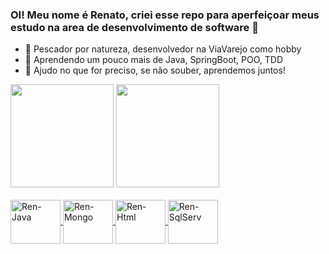 ### OI! Meu nome é Renato, criei esse repo para aperfeiçoar meus estudo na area de desenvolvimento de software 👋


- 🔭 Pescador por natureza, desenvolvedor na ViaVarejo como hobby
- 🌱 Aprendendo um pouco mais de Java, SpringBoot, POO, TDD 
- 👯 Ajudo no que for preciso, se não souber, aprendemos juntos!

 <div><a href="https://github.com/renatofe">
  <img height="165em" src="https://github-readme-stats.vercel.app/api?username=renatofe&show_icons=true&theme=dark&include_all_commits=true&count_private=true&locate=es"/></a>
  <a href="https://github.com/renatofe"><img height="165em" src="https://github-readme-stats.vercel.app/api/top-langs/?username=renatoferrazs&layout=compact&langs_count=3&theme=dark"/></a>
</div>
<a href="https://github.com/renatofe">
<div style="display: inline_block"><br>
<img align="center" alt="Ren-Java" height="70" width="80" src="https://cdn.jsdelivr.net/gh/devicons/devicon/icons/java/java-original-wordmark.svg" />
<img align="center" alt="Ren-Mongo" height="70" width="80" src="https://cdn.jsdelivr.net/gh/devicons/devicon/icons/mongodb/mongodb-original-wordmark.svg" />
<img align="center" alt="Ren-Html" height="70" width="80" src="https://cdn.jsdelivr.net/gh/devicons/devicon/icons/html5/html5-original-wordmark.svg" />
<img align="center" alt="Ren-SqlServ" height="70" width="80" src="https://cdn.jsdelivr.net/gh/devicons/devicon/icons/microsoftsqlserver/microsoftsqlserver-plain-wordmark.svg" />
</div>

##
